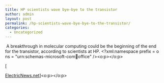 ```yaml
---
title: HP scientists wave bye-bye to the transistor
author: admin
layout: post
permalink: /hp-scientists-wave-bye-bye-to-the-transistor/
categories:
  - Uncategorized
---
```

&nbsp;A breakthrough in molecular computing could be the beginning of the end for the transistor, according to scientists at HP. <?xml:namespace prefix = o ns = "urn:schemas-microsoft-com:office:office" /><o:p></o:p><p class=MsoNormal style="MARGIN: 0cm 0cm 0pt">[

[ElectricNews.net][1]]<o:p></o:p></p>

 [1]: http://www.electricnews.net/news.html?code=9584809